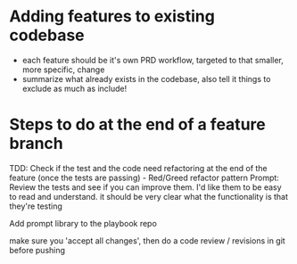 # Adding features to existing codebase
- each feature should be it's own PRD workflow, targeted to that smaller, more specific, change
- summarize what already exists in the codebase, also tell it things to exclude as much as include!

# Steps to do at the end of a feature branch
TDD: Check if the test and the code need refactoring at the end of the feature (once the tests are passing) - Red/Greed refactor pattern
Prompt: Review the tests and see if you can improve them. I'd like them to be easy to read and understand. it should be very clear what the functionality is that they're testing

Add prompt library to the playbook repo

make sure you 'accept all changes', then do a code review / revisions in git before pushing

